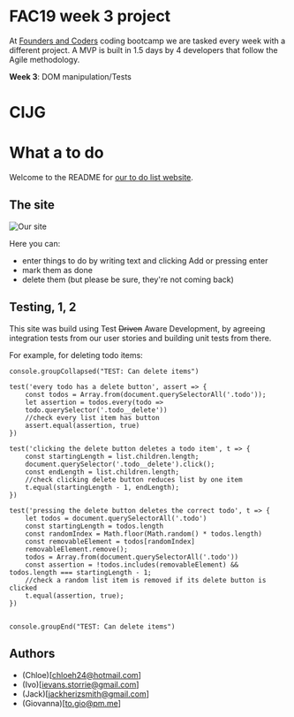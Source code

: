 # FAC19 week 3 project

At [Founders and Coders](https://www.foundersandcoders.com/about/) coding bootcamp we are tasked every week with a different project. A MVP is built in 1.5 days by 4 developers that follow the Agile methodology.

__Week 3__: DOM manipulation/Tests

# CIJG

# What a to do

Welcome to the README for [our to do list website](https://fac19.github.io/week3-JICG/).

## The site

![Our site](https://i.imgur.com/sN6hFyq.jpg)



Here you can: 
- enter things to do by writing text and clicking Add or pressing enter
- mark them as done
- delete them (but please be sure, they're not coming back)



## Testing, 1, 2

This site was build using Test ~~Driven~~ Aware Development, by agreeing integration tests from our user stories and building unit tests from there.

For example, for deleting todo items:

```javascript=
console.groupCollapsed("TEST: Can delete items")

test('every todo has a delete button', assert => {
    const todos = Array.from(document.querySelectorAll('.todo'));
    let assertion = todos.every(todo =>
    todo.querySelector('.todo__delete'))
    //check every list item has button
    assert.equal(assertion, true)
})

test('clicking the delete button deletes a todo item', t => {
    const startingLength = list.children.length;
    document.querySelector('.todo__delete').click();
    const endLength = list.children.length;
    //check clicking delete button reduces list by one item
    t.equal(startingLength - 1, endLength);
})

test('pressing the delete button deletes the correct todo', t => {
    let todos = document.querySelectorAll('.todo')
    const startingLength = todos.length
    const randomIndex = Math.floor(Math.random() * todos.length)
    const removableElement = todos[randomIndex]
    removableElement.remove();
    todos = Array.from(document.querySelectorAll('.todo'))
    const assertion = !todos.includes(removableElement) && todos.length === startingLength - 1;
    //check a random list item is removed if its delete button is clicked
    t.equal(assertion, true);
})


console.groupEnd("TEST: Can delete items")
```

## Authors

- (Chloe)[chloeh24@hotmail.com]
- (Ivo)[ievans.storrie@gmail.com]
- (Jack)[jackherizsmith@gmail.com]
- (Giovanna)[to.gio@pm.me]
